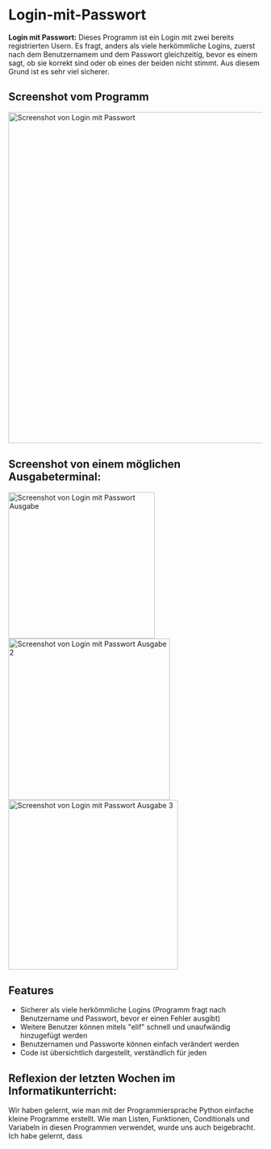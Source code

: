 # Login-mit-Passwort
**Login mit Passwort:**
Dieses Programm ist ein Login mit zwei bereits registrierten Usern. Es fragt, anders als viele herkömmliche Logins, zuerst nach dem Benutzernamem und dem Passwort gleichzeitig, bevor es einem sagt, ob sie korrekt sind oder ob eines der beiden nicht stimmt. Aus diesem Grund ist es sehr viel sicherer. 

## Screenshot vom Programm
  <img width="656" alt="Screenshot von Login mit Passwort" src="https://user-images.githubusercontent.com/97455290/148786689-a5775e29-e7f6-4498-a48d-0cb8196880d7.png">

## Screenshot von einem möglichen Ausgabeterminal: 
  <img width="290" alt="Screenshot von Login mit Passwort Ausgabe" src="https://user-images.githubusercontent.com/97455290/148786942-2a06b68c-826c-49b9-a9f2-b33c5174a852.png">
  
  <img width="320" alt="Screenshot von Login mit Passwort Ausgabe 2" src="https://user-images.githubusercontent.com/97455290/148788212-298aa87a-794f-4327-930d-0ed631f4cee4.png">
  <img width="336" alt="Screenshot von Login mit Passwort Ausgabe 3" src="https://user-images.githubusercontent.com/97455290/148788956-c6eae193-b2ed-4ec2-94eb-e37333eb3132.png">

  
## **Features**
- Sicherer als viele herkömmliche Logins (Programm fragt nach Benutzername und Passwort, bevor er einen Fehler ausgibt)
- Weitere Benutzer können mitels "elif" schnell und unaufwändig hinzugefügt werden
- Benutzernamen und Passworte können einfach verändert werden
- Code ist übersichtlich dargestellt, verständlich für jeden

## Reflexion der letzten Wochen im Informatikunterricht:
Wir haben gelernt, wie man mit der Programmiersprache Python einfache kleine Programme erstellt. Wie man Listen, Funktionen, Conditionals und Variabeln in diesen Programmen verwendet, wurde uns auch beigebracht. Ich habe gelernt, dass 


